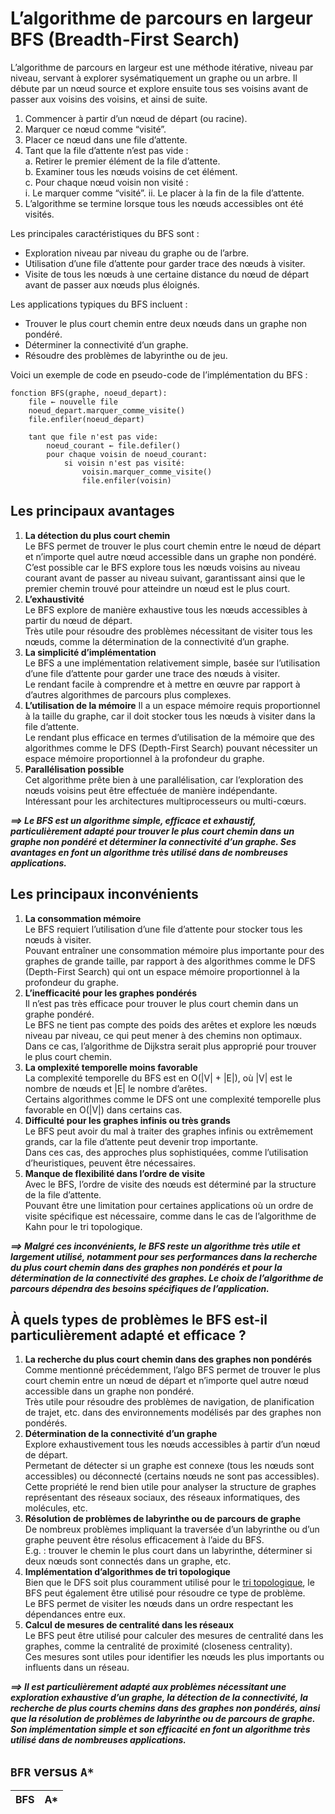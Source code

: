 # **L’algorithme de parcours en largeur BFS (Breadth-First Search)**
L’algorithme de parcours en largeur est une méthode itérative, niveau par niveau, servant à explorer sysématiquement un graphe ou un arbre. Il débute par un nœud source et explore ensuite tous ses voisins avant de passer aux voisins des voisins, et ainsi de suite.

1. Commencer à partir d’un nœud de départ (ou racine).
2. Marquer ce nœud comme “visité”.
3. Placer ce nœud dans une file d’attente.
4. Tant que la file d’attente n’est pas vide :  
   a. Retirer le premier élément de la file d’attente.  
   b. Examiner tous les nœuds voisins de cet élément.  
   c. Pour chaque nœud voisin non visité :  
        i. Le marquer comme “visité”. 
        ii. Le placer à la fin de la file d’attente.  
5. L’algorithme se termine lorsque tous les nœuds accessibles ont été visités.

Les principales caractéristiques du BFS sont :
* Exploration niveau par niveau du graphe ou de l’arbre.
* Utilisation d’une file d’attente pour garder trace des nœuds à visiter.
* Visite de tous les nœuds à une certaine distance du nœud de départ avant de passer aux nœuds plus éloignés.

Les applications typiques du BFS incluent :
* Trouver le plus court chemin entre deux nœuds dans un graphe non pondéré.
* Déterminer la connectivité d’un graphe.
* Résoudre des problèmes de labyrinthe ou de jeu.

Voici un exemple de code en pseudo-code de l’implémentation du BFS :
```ebnf
fonction BFS(graphe, noeud_depart):
    file ← nouvelle file
    noeud_depart.marquer_comme_visite()
    file.enfiler(noeud_depart)
    
    tant que file n'est pas vide:
        noeud_courant ← file.defiler()
        pour chaque voisin de noeud_courant:
            si voisin n'est pas visité:
                voisin.marquer_comme_visite()
                file.enfiler(voisin)
```
## **Les principaux avantages**
1. **La détection du plus court chemin**  
    Le BFS permet de trouver le plus court chemin entre le nœud de départ et n’importe quel autre nœud accessible dans un graphe non pondéré.  
    C’est possible car le BFS explore tous les nœuds voisins au niveau courant avant de passer au niveau suivant, garantissant ainsi que le premier chemin trouvé pour atteindre un nœud est le plus court.
1. **L’exhaustivité**  
    Le BFS explore de manière exhaustive tous les nœuds accessibles à partir du nœud de départ.  
    Très utile pour résoudre des problèmes nécessitant de visiter tous les nœuds, comme la détermination de la connectivité d’un graphe.
1. **La simplicité d’implémentation**  
    Le BFS a une implémentation relativement simple, basée sur l’utilisation d’une file d’attente pour garder une trace des nœuds à visiter.  
    Le rendant facile à comprendre et à mettre en œuvre par rapport à d’autres algorithmes de parcours plus complexes.
1. **L’utilisation de la mémoire**
    Il a un espace mémoire requis proportionnel à la taille du graphe, car il doit stocker tous les nœuds à visiter dans la file d’attente.  
    Le rendant plus efficace en termes d’utilisation de la mémoire que des algorithmes comme le DFS (Depth-First Search) pouvant nécessiter un espace mémoire proportionnel à la profondeur du graphe.
1. **Parallélisation possible**  
    Cet algorithme prête bien à une parallélisation, car l’exploration des nœuds voisins peut être effectuée de manière indépendante.  
    Intéressant pour les architectures multiprocesseurs ou multi-cœurs.

_**⟹ Le BFS est un algorithme simple, efficace et exhaustif, particulièrement adapté pour trouver le plus court chemin dans un graphe non pondéré et déterminer la connectivité d’un graphe. Ses avantages en font un algorithme très utilisé dans de nombreuses applications.**_
## **Les principaux inconvénients**
1. **La consommation mémoire**  
    Le BFS requiert l’utilisation d’une file d’attente pour stocker tous les nœuds à visiter.  
    Pouvant entraîner une consommation mémoire plus importante pour des graphes de grande taille, par rapport à des algorithmes comme le DFS (Depth-First Search) qui ont un espace mémoire proportionnel à la profondeur du graphe.
1. **L’inefficacité pour les graphes pondérés**  
    Il n’est pas très efficace pour trouver le plus court chemin dans un graphe pondéré.  
    Le BFS ne tient pas compte des poids des arêtes et explore les nœuds niveau par niveau, ce qui peut mener à des chemins non optimaux.  
    Dans ce cas, l’algorithme de Dijkstra serait plus approprié pour trouver le plus court chemin.
1. **La omplexité temporelle moins favorable**  
    La complexité temporelle du BFS est en O(|V| + |E|), où |V| est le nombre de nœuds et |E| le nombre d’arêtes.  
    Certains algorithmes comme le DFS ont une complexité temporelle plus favorable en O(|V|) dans certains cas.
1. **Difficulté pour les graphes infinis ou très grands**  
    Le BFS peut avoir du mal à traiter des graphes infinis ou extrêmement grands, car la file d’attente peut devenir trop importante.  
    Dans ces cas, des approches plus sophistiquées, comme l’utilisation d’heuristiques, peuvent être nécessaires.
1. **Manque de flexibilité dans l’ordre de visite**  
    Avec le BFS, l’ordre de visite des nœuds est déterminé par la structure de la file d’attente.  
    Pouvant être une limitation pour certaines applications où un ordre de visite spécifique est nécessaire, comme dans le cas de l’algorithme de Kahn pour le tri topologique.

_**⟹ Malgré ces inconvénients, le BFS reste un algorithme très utile et largement utilisé, notamment pour ses performances dans la recherche du plus court chemin dans des graphes non pondérés et pour la détermination de la connectivité des graphes. Le choix de l’algorithme de parcours dépendra des besoins spécifiques de l’application.**_
## **À quels types de problèmes le BFS est-il particulièrement adapté et efficace ?**
1. **La recherche du plus court chemin dans des graphes non pondérés**  
    Comme mentionné précédemment, l’algo BFS permet de trouver le plus court chemin entre un nœud de départ et n’importe quel autre nœud accessible dans un graphe non pondéré.  
    Très utile pour résoudre des problèmes de navigation, de planification de trajet, etc. dans des environnements modélisés par des graphes non pondérés.
1. **Détermination de la connectivité d’un graphe**  
    Explore exhaustivement tous les nœuds accessibles à partir d’un nœud de départ.  
    Permetant de détecter si un graphe est connexe (tous les nœuds sont accessibles) ou déconnecté (certains nœuds ne sont pas accessibles).  
    Cette propriété le rend bien utile pour analyser la structure de graphes représentant des réseaux sociaux, des réseaux informatiques, des molécules, etc.
1. **Résolution de problèmes de labyrinthe ou de parcours de graphe**  
    De nombreux problèmes impliquant la traversée d’un labyrinthe ou d’un graphe peuvent être résolus efficacement à l’aide du BFS.  
    E.g. : trouver le chemin le plus court dans un labyrinthe, déterminer si deux nœuds sont connectés dans un graphe, etc.
1. **Implémentation d’algorithmes de tri topologique**  
    Bien que le DFS soit plus couramment utilisé pour le [tri topologique](), le BFS peut également être utilisé pour résoudre ce type de problème.  
    Le BFS permet de visiter les nœuds dans un ordre respectant les dépendances entre eux.
1. **Calcul de mesures de centralité dans les réseaux**  
    Le BFS peut être utilisé pour calculer des mesures de centralité dans les graphes, comme la centralité de proximité (closeness centrality).  
    Ces mesures sont utiles pour identifier les nœuds les plus importants ou influents dans un réseau.

_**⟹ Il est particulièrement adapté aux problèmes nécessitant une exploration exhaustive d’un graphe, la détection de la connectivité, la recherche de plus courts chemins dans des graphes non pondérés, ainsi que la résolution de problèmes de labyrinthe ou de parcours de graphe.   
Son implémentation simple et son efficacité en font un algorithme très utilisé dans de nombreuses applications.**_

## **`BFR` versus `A*`**
BFS | A*
---|---
